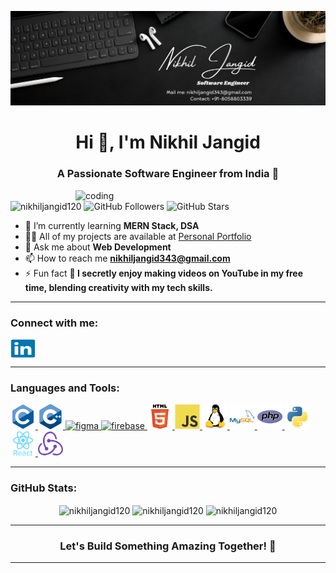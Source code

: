 ![logo](https://github.com/nikhiljangid120/nikhiljangid120/blob/main/WhatsApp%20Image%202024-07-14%20at%2021.52.30_e2c5c567.jpg)

<h1 align="center">Hi 👋, I'm Nikhil Jangid</h1>
<h3 align="center">A Passionate Software Engineer from India 🚀</h3>

<img align="right" alt="coding" width="400" src="https://i.giphy.com/media/qgQUggAC3Pfv687qPC/giphy.gif">

<p align="left">
  <img src="https://komarev.com/ghpvc/?username=nikhiljangid120&label=Profile%20views&color=0e75b6&style=flat" alt="nikhiljangid120" /> 
  <img src="https://img.shields.io/github/followers/nikhiljangid120?label=Follow%20Me&style=social" alt="GitHub Followers" />
  <img src="https://img.shields.io/github/stars/nikhiljangid120?affiliations=OWNER&style=social" alt="GitHub Stars" />
</p>

- 🌱 I’m currently learning **MERN Stack, DSA**
- 👨‍💻 All of my projects are available at [Personal Portfolio](https://nikhiljangid120.github.io/CBTCIP/Personal%20Portfolio/index.html)
- 💬 Ask me about **Web Development**
- 📫 How to reach me **nikhiljangid343@gmail.com**
- ⚡ Fun fact **🎥 I secretly enjoy making videos on YouTube in my free time, blending creativity with my tech skills.**

---

<h3 align="left">Connect with me:</h3>
<p align="left">
   <a href="https://www.linkedin.com/in/nikhil-jangid-b84360264/" target="blank">
    <img align="center" src="https://raw.githubusercontent.com/devicons/devicon/master/icons/linkedin/linkedin-original.svg" alt="LinkedIn Profile" height="30" width="40" />
  </a>
<!--   <a href="https://www.leetcode.com/nikhil_888" target="blank">
    <img align="center" src="https://raw.githubusercontent.com/devicons/devicon/master/icons/leetcode/leetcode-original.svg" alt="LeetCode Profile" height="30" width="40" />
  </a> 
  <a href="https://auth.geeksforgeeks.org/user/nikhiljals77" target="blank">
    <img align="center" src="https://raw.githubusercontent.com/devicons/devicon/master/icons/geeksforgeeks/geeksforgeeks-original.svg" alt="GeeksforGeeks Profile" height="30" width="40" />
  </a> -->
</p>

---

<h3 align="left">Languages and Tools:</h3>
<p align="left"> 
  <a href="https://www.cprogramming.com/" target="_blank" rel="noreferrer"> 
    <img src="https://raw.githubusercontent.com/devicons/devicon/master/icons/c/c-original.svg" alt="c" width="40" height="40"/> 
  </a> 
  <a href="https://www.w3schools.com/cpp/" target="_blank" rel="noreferrer"> 
    <img src="https://raw.githubusercontent.com/devicons/devicon/master/icons/cplusplus/cplusplus-original.svg" alt="cplusplus" width="40" height="40"/> 
  </a> 
  <a href="https://www.figma.com/" target="_blank" rel="noreferrer"> 
    <img src="https://www.vectorlogo.zone/logos/figma/figma-icon.svg" alt="figma" width="40" height="40"/> 
  </a> 
  <a href="https://firebase.google.com/" target="_blank" rel="noreferrer"> 
    <img src="https://www.vectorlogo.zone/logos/firebase/firebase-icon.svg" alt="firebase" width="40" height="40"/> 
  </a> 
  <a href="https://www.w3.org/html/" target="_blank" rel="noreferrer"> 
    <img src="https://raw.githubusercontent.com/devicons/devicon/master/icons/html5/html5-original-wordmark.svg" alt="html5" width="40" height="40"/> 
  </a> 
  <a href="https://developer.mozilla.org/en-US/docs/Web/JavaScript" target="_blank" rel="noreferrer"> 
    <img src="https://raw.githubusercontent.com/devicons/devicon/master/icons/javascript/javascript-original.svg" alt="javascript" width="40" height="40"/> 
  </a> 
  <a href="https://www.linux.org/" target="_blank" rel="noreferrer"> 
    <img src="https://raw.githubusercontent.com/devicons/devicon/master/icons/linux/linux-original.svg" alt="linux" width="40" height="40"/> 
  </a> 
  <a href="https://www.mysql.com/" target="_blank" rel="noreferrer"> 
    <img src="https://raw.githubusercontent.com/devicons/devicon/master/icons/mysql/mysql-original-wordmark.svg" alt="mysql" width="40" height="40"/> 
  </a> 
  <a href="https://www.php.net" target="_blank" rel="noreferrer"> 
    <img src="https://raw.githubusercontent.com/devicons/devicon/master/icons/php/php-original.svg" alt="php" width="40" height="40"/> 
  </a> 
  <a href="https://www.python.org" target="_blank" rel="noreferrer"> 
    <img src="https://raw.githubusercontent.com/devicons/devicon/master/icons/python/python-original.svg" alt="python" width="40" height="40"/> 
  </a> 
  <a href="https://reactjs.org/" target="_blank" rel="noreferrer"> 
    <img src="https://raw.githubusercontent.com/devicons/devicon/master/icons/react/react-original-wordmark.svg" alt="react" width="40" height="40"/> 
  </a> 
  <a href="https://redux.js.org" target="_blank" rel="noreferrer"> 
    <img src="https://raw.githubusercontent.com/devicons/devicon/master/icons/redux/redux-original.svg" alt="redux" width="40" height="40"/> 
  </a> 
</p>

---

<h3 align="left">GitHub Stats:</h3>
<div align="center">
  <img align="center" src="https://github-readme-stats.vercel.app/api/top-langs?username=nikhiljangid120&show_icons=true&locale=en&layout=compact" alt="nikhiljangid120" />
  <img align="center" src="https://github-readme-stats.vercel.app/api?username=nikhiljangid120&show_icons=true&locale=en" alt="nikhiljangid120" />
  <img align="center" src="https://github-readme-streak-stats.herokuapp.com/?user=nikhiljangid120&" alt="nikhiljangid120" />
</div>

---


<h3 align="center">Let's Build Something Amazing Together! 🚀</h3>

---

